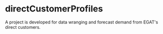 # directCustomerProfiles
A project is developed for data wranging and forecast demand from EGAT's direct customers.
